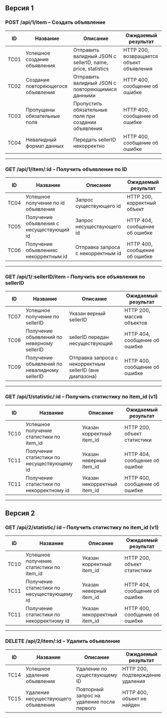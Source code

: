 ## Версия 1

### POST /api/1/item – Создать объявление

| ID   | Название                           | Описание                                                    | Ожидаемый результат                      |
|------|------------------------------------|-------------------------------------------------------------|------------------------------------------|
| TC01 | Успешное создание объявления       | Отправить валидный JSON с sellerID, name, price, statistics | HTTP 200, возвращается объект объявления |
| TC02 | Создание повторяющегося объявления | Отправить валидный JSON с повторяющимися данными            | HTTP 400, сообщение об ошибке            |
| TC03 | Пропущены обязательные поля        | Пропустить обязательные поля при создании объявления        | HTTP 400, сообщение об ошибке            |
| TC04 | Невалидный формат данных           | Передать sellerID некорректно                               | HTTP 400, сообщение об ошибке            |

---

### GET /api/1/item/:id – Получить объявление по ID

| ID  | Название                                 | Описание                                       | Ожидаемый результат           |
|-----|------------------------------------------|------------------------------------------------|-------------------------------|
| TC04 | Успешное получение по id объявления      | Запрос существующего id          | HTTP 200, корректный объект   |
| TC05 | Получение объявления с несуществующий id | Запрос несуществующего id        | HTTP 404, сообщение об ошибке |
| TC06 | Получение объявленияс некорректным id    | Отправка запроса с некорректным id | HTTP 400, сообщение об ошибке                     |

---

### GET /api/1/:sellerID/item – Получить все объявления по sellerID

| ID  | Название                                     | Описание                                                 | Ожидаемый результат           |
|-----|----------------------------------------------|----------------------------------------------------------|-------------------------------|
| TC07 | Успешное получение по sellerID               | Указан верный sellerID                                   | HTTP 200, массив объектов     |
| TC08 | Получение объявлений по неверному sellerID   | sellerID передан несуществующий                          | HTTP 404, сообщение об ошибке      |
| TC09 | Получение объявлений по невалидному sellerID | Отправка запроса с некорректным sellerID (вне диапазона) | HTTP 400, сообщение об ошибке |

---

###  GET /api/1/statistic/:id – Получить статистику по item_id (v1)

| ID  | Название                                   | Описание                    | Ожидаемый результат           |
|-----|--------------------------------------------|-----------------------------|-------------------------------|
| TC10 | Успешное получение статистики по item_id   | Указан корректный item_id   | HTTP 200, объект статистики   |
| TC11 | Получение статистики по несуществующему id | Указан неверный item_id     | HTTP 404, сообщение об ошибке |
| TC11 | Получение статистики по некорректному id   | Указан некорректный item_id | HTTP 400, сообщение об ошибке |
---

##  Версия 2

### GET /api/2/statistic/:id – Получить статистику по item_id (v1)

| ID  | Название                                   | Описание                    | Ожидаемый результат           |
|-----|--------------------------------------------|-----------------------------|-------------------------------|
| TC10 | Успешное получение статистики по item_id   | Указан корректный item_id   | HTTP 200, объект статистики   |
| TC11 | Получение статистики по несуществующему id | Указан неверный item_id     | HTTP 404, сообщение об ошибке |
| TC11 | Получение статистики по некорректному id   | Указан некорректный item_id | HTTP 400, сообщение об ошибке |
---

### DELETE /api/2/item/:id – Удалить объявление

| ID  | Название                            | Описание                                                                 | Ожидаемый результат              |
|-----|-------------------------------------|--------------------------------------------------------------------------|----------------------------------|
| TC14 | Успешное удаление объявления        | Удаление по существующему ID                                             | HTTP 200, подтверждение удаления |
| TC15 | Удаление несуществующего объявления | Повторный запрос на удаление после первого                               | HTTP 400, объект не найден       |





